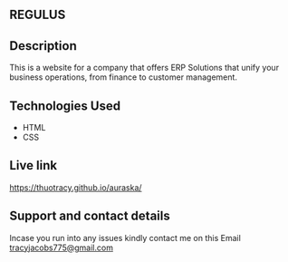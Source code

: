 ## REGULUS

## Description

This is a website for a company that offers ERP Solutions that unify your business operations, from finance to customer management. 

## Technologies Used
* HTML
* CSS

## Live link
https://thuotracy.github.io/auraska/

## Support and contact details

Incase you run into any issues kindly contact me on this Email tracyjacobs775@gmail.com

